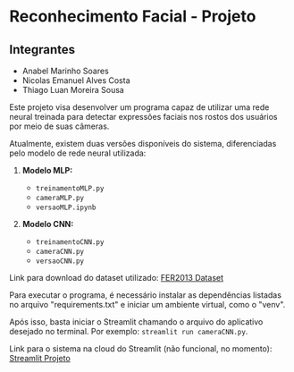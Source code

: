 # Reconhecimento Facial - Projeto

## Integrantes

- Anabel Marinho Soares
- Nicolas Emanuel Alves Costa
- Thiago Luan Moreira Sousa

Este projeto visa desenvolver um programa capaz de utilizar uma rede neural treinada para detectar expressões faciais nos rostos dos usuários por meio de suas câmeras.

Atualmente, existem duas versões disponíveis do sistema, diferenciadas pelo modelo de rede neural utilizada:

1. **Modelo MLP:**
   - `treinamentoMLP.py`
   - `cameraMLP.py`
   - `versaoMLP.ipynb`

2. **Modelo CNN:**
   - `treinamentoCNN.py`
   - `cameraCNN.py`
   - `versaoCNN.py`

Link para download do dataset utilizado: [FER2013 Dataset](https://www.kaggle.com/datasets/msambare/fer2013)

Para executar o programa, é necessário instalar as dependências listadas no arquivo "requirements.txt" e iniciar um ambiente virtual, como o "venv".

Após isso, basta iniciar o Streamlit chamando o arquivo do aplicativo desejado no terminal. Por exemplo: `streamlit run cameraCNN.py`.

Link para o sistema na cloud do Streamlit (não funcional, no momento): [Streamlit Projeto](https://reconhecimento-facial.streamlit.app/)